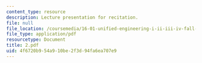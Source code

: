 ```yaml
---
content_type: resource
description: Lecture presentation for recitation.
file: null
file_location: /coursemedia/16-01-unified-engineering-i-ii-iii-iv-fall-2005-spring-2006/4f6720b954a910be2f3d94fa6ea707e9_2.pdf
file_type: application/pdf
resourcetype: Document
title: 2.pdf
uid: 4f6720b9-54a9-10be-2f3d-94fa6ea707e9
---
```

